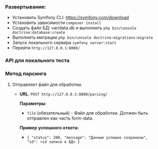 ### Развертывание:

- Установить Symfony CLI: https://symfony.com/download
- Установить зависимости ```composer install```
- Создать файл БД: var/data.db и выполнить ```php bin/console doctrine:database:create```
- Выполнить миграции ```php bin/console doctrine:migrations:migrate```
- Запуск локального сервера ```symfony server:start```
- Перейти ```http://127.0.0.1:8000/```

### API для локального теста

### Метод парсинга

1. Отправляет файл для обработки.

   - **URL**: `POST http://127.0.0.1:8000/parsing/`

       **Параметры**:
      - `file` (обязательный) - Файл для обработки. Должен быть отправлен как часть form-data.

      **Пример успешного ответа:**

     - ``{
          "status": 200,
          "message": "Данные успешно сохранены",
          "id": <id записи в БД>
      }``